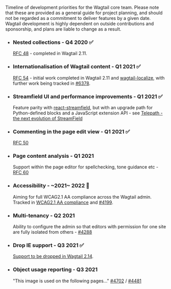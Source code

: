 Timeline of development priorities for the Wagtail core team. Please note that these are provided as a general guide for project planning, and should not be regarded as a commitment to deliver features by a given date. Wagtail development is highly dependent on outside contributions and sponsorship, and plans are liable to change as a result.

* ### Nested collections - Q4 2020 ✅
  [RFC 48](https://github.com/wagtail/rfcs/pull/48) - completed in Wagtail 2.11.
* ### Internationalisation of Wagtail content - Q1 2021 ✅
  [RFC 54](https://github.com/wagtail/rfcs/blob/master/text/054-internationalisation.md) - initial work completed in Wagtail 2.11 and [wagtail-localize](https://github.com/wagtail/wagtail-localize), with further work being tracked in [#6378](https://github.com/wagtail/wagtail/issues/6378).
* ### Streamfield UI and performance improvements - Q1 2021 ✅
  Feature parity with [react-streamfield](https://github.com/wagtail/wagtail-react-streamfield), but with an upgrade path for Python-defined blocks and a JavaScript extension API - see [Telepath - the next evolution of StreamField](https://wagtail.io/blog/telepath/)
* ### Commenting in the page edit view - Q1 2021 ✅
  [RFC 50](https://github.com/wagtail/rfcs/pull/50)
* ### Page content analysis - Q1 2021
  Support within the page editor for spellchecking, tone guidance etc - [RFC 60](https://github.com/wagtail/rfcs/pull/60)
* ### Accessibility - ~2021~ 2022 🚧
  Aiming for full WCAG2.1 AA compliance across the Wagtail admin. Tracked in [WCAG2.1 AA compliance](https://github.com/wagtail/wagtail/projects/5) and [#4199](https://github.com/wagtail/wagtail/issues/4199).
* ### Multi-tenancy - Q2 2021
  Ability to configure the admin so that editors with permission for one site are fully isolated from others - [#4288](https://github.com/wagtail/wagtail/issues/4288)
* ### Drop IE support - Q3 2021  ✅
  [Support to be dropped in Wagtail 2.14](https://docs.wagtail.io/en/stable/editor_manual/browser_issues.html#ie11).
* ### Object usage reporting - Q3 2021
  "This image is used on the following pages..." [#4702](https://github.com/wagtail/wagtail/issues/4702) / [#4481](https://github.com/wagtail/wagtail/issues/4481)
